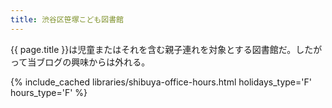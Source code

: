 ```yaml
---
title: 渋谷区笹塚こども図書館
---
```


{{ page.title }}は児童またはそれを含む親子連れを対象とする図書館だ。したがって当ブログの興味からは外れる。

{% include_cached libraries/shibuya-office-hours.html holidays_type='F' hours_type='F' %}
